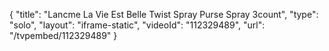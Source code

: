{
    "title": "Lancme La Vie Est Belle Twist   Spray Purse Spray 3count",
    "type": "solo",
    "layout": "iframe-static",
    "videoId": "112329489",
    "url": "\/tvpembed\/112329489"
}